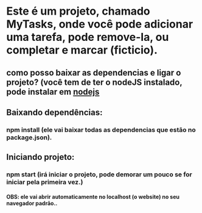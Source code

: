 # Este é um projeto, chamado MyTasks, onde você pode adicionar uma tarefa, pode remove-la, ou completar e marcar (ficticio).

## como posso baixar as dependencias e ligar o projeto? (você tem de ter o nodeJS instalado, pode instalar em [nodejs](https://nodejs.org)

## Baixando dependências:
### npm install (ele vai baixar todas as dependencias que estão no package.json).

## Iniciando projeto:
### npm start (irá iniciar o projeto, pode demorar um pouco se for iniciar pela primeira vez.)

#### OBS: ele vai abrir automaticamente no localhost (o website) no seu navegador padrão..
